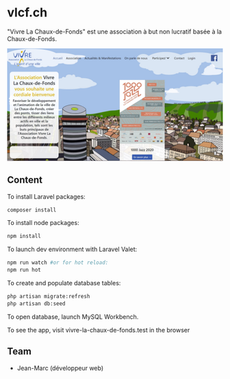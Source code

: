 # vlcf.ch

"Vivre La Chaux-de-Fonds" est une association à but non lucratif basée à la Chaux-de-Fonds.

![homepage](public/images/homepage.jpg)

## Content

To install Laravel packages:
```bash
composer install
```

To install node packages:
```bash
npm install
```

To launch dev environment with Laravel Valet:
```bash
npm run watch #or for hot reload:
npm run hot
```

To create and populate database tables:
```bash
php artisan migrate:refresh
php artisan db:seed
```

To open database, launch MySQL Workbench.

To see the app, visit vivre-la-chaux-de-fonds.test in the browser


## Team
- Jean-Marc (développeur web)
